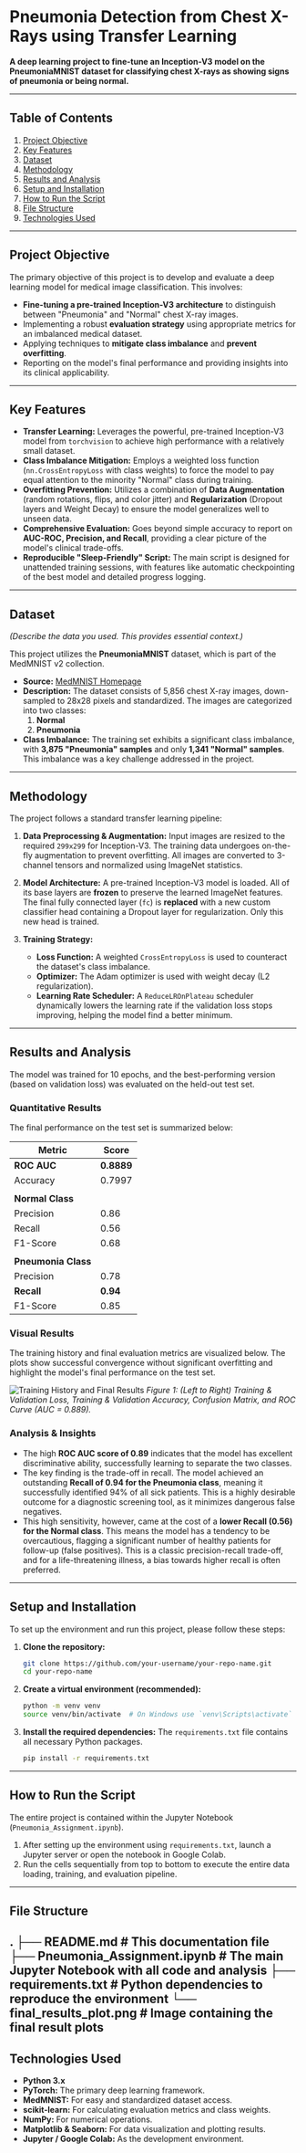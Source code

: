 # Pneumonia Detection from Chest X-Rays using Transfer Learning

**A deep learning project to fine-tune an Inception-V3 model on the PneumoniaMNIST dataset for classifying chest X-rays as showing signs of pneumonia or being normal.**

---

## Table of Contents
1.  [Project Objective](#project-objective)
2.  [Key Features](#key-features)
3.  [Dataset](#dataset)
4.  [Methodology](#methodology)
5.  [Results and Analysis](#results-and-analysis)
6.  [Setup and Installation](#setup-and-installation)
7.  [How to Run the Script](#how-to-run-the-script)
8.  [File Structure](#file-structure)
9.  [Technologies Used](#technologies-used)

---

## Project Objective

The primary objective of this project is to develop and evaluate a deep learning model for medical image classification. This involves:
-   **Fine-tuning a pre-trained Inception-V3 architecture** to distinguish between "Pneumonia" and "Normal" chest X-ray images.
-   Implementing a robust **evaluation strategy** using appropriate metrics for an imbalanced medical dataset.
-   Applying techniques to **mitigate class imbalance** and **prevent overfitting**.
-   Reporting on the model's final performance and providing insights into its clinical applicability.

---

## Key Features

-   **Transfer Learning:** Leverages the powerful, pre-trained Inception-V3 model from `torchvision` to achieve high performance with a relatively small dataset.
-   **Class Imbalance Mitigation:** Employs a weighted loss function (`nn.CrossEntropyLoss` with class weights) to force the model to pay equal attention to the minority "Normal" class during training.
-   **Overfitting Prevention:** Utilizes a combination of **Data Augmentation** (random rotations, flips, and color jitter) and **Regularization** (Dropout layers and Weight Decay) to ensure the model generalizes well to unseen data.
-   **Comprehensive Evaluation:** Goes beyond simple accuracy to report on **AUC-ROC, Precision, and Recall**, providing a clear picture of the model's clinical trade-offs.
-   **Reproducible "Sleep-Friendly" Script:** The main script is designed for unattended training sessions, with features like automatic checkpointing of the best model and detailed progress logging.

---

## Dataset
*(Describe the data you used. This provides essential context.)*

This project utilizes the **PneumoniaMNIST** dataset, which is part of the MedMNIST v2 collection.

-   **Source:** [MedMNIST Homepage](https://medmnist.com/)
-   **Description:** The dataset consists of 5,856 chest X-ray images, down-sampled to 28x28 pixels and standardized. The images are categorized into two classes:
    1.  **Normal**
    2.  **Pneumonia**
-   **Class Imbalance:** The training set exhibits a significant class imbalance, with **3,875 "Pneumonia" samples** and only **1,341 "Normal" samples**. This imbalance was a key challenge addressed in the project.

---

## Methodology

The project follows a standard transfer learning pipeline:

1.  **Data Preprocessing & Augmentation:** Input images are resized to the required `299x299` for Inception-V3. The training data undergoes on-the-fly augmentation to prevent overfitting. All images are converted to 3-channel tensors and normalized using ImageNet statistics.

2.  **Model Architecture:** A pre-trained Inception-V3 model is loaded. All of its base layers are **frozen** to preserve the learned ImageNet features. The final fully connected layer (`fc`) is **replaced** with a new custom classifier head containing a Dropout layer for regularization. Only this new head is trained.

3.  **Training Strategy:**
    -   **Loss Function:** A weighted `CrossEntropyLoss` is used to counteract the dataset's class imbalance.
    -   **Optimizer:** The Adam optimizer is used with weight decay (L2 regularization).
    -   **Learning Rate Scheduler:** A `ReduceLROnPlateau` scheduler dynamically lowers the learning rate if the validation loss stops improving, helping the model find a better minimum.

---

## Results and Analysis

The model was trained for 10 epochs, and the best-performing version (based on validation loss) was evaluated on the held-out test set.

### Quantitative Results

The final performance on the test set is summarized below:

| Metric          | Score           |
|-----------------|-----------------|
| **ROC AUC**     | **0.8889**      |
| Accuracy        | 0.7997          |
|                 |                 |
| **Normal Class**|                 |
| Precision       | 0.86            |
| Recall          | 0.56            |
| F1-Score        | 0.68            |
|                 |                 |
| **Pneumonia Class**|                |
| Precision       | 0.78            |
| **Recall**      | **0.94**        |
| F1-Score        | 0.85            |


### Visual Results

The training history and final evaluation metrics are visualized below. The plots show successful convergence without significant overfitting and highlight the model's final performance on the test set.

![Training History and Final Results](final_results_plot.png)
*Figure 1: (Left to Right) Training & Validation Loss, Training & Validation Accuracy, Confusion Matrix, and ROC Curve (AUC = 0.889).*

### Analysis & Insights

-   The high **ROC AUC score of 0.89** indicates that the model has excellent discriminative ability, successfully learning to separate the two classes.
-   The key finding is the trade-off in recall. The model achieved an outstanding **Recall of 0.94 for the Pneumonia class**, meaning it successfully identified 94% of all sick patients. This is a highly desirable outcome for a diagnostic screening tool, as it minimizes dangerous false negatives.
-   This high sensitivity, however, came at the cost of a **lower Recall (0.56) for the Normal class**. This means the model has a tendency to be overcautious, flagging a significant number of healthy patients for follow-up (false positives). This is a classic precision-recall trade-off, and for a life-threatening illness, a bias towards higher recall is often preferred.

---

## Setup and Installation

To set up the environment and run this project, please follow these steps:

1.  **Clone the repository:**
    ```bash
    git clone https://github.com/your-username/your-repo-name.git
    cd your-repo-name
    ```

2.  **Create a virtual environment (recommended):**
    ```bash
    python -m venv venv
    source venv/bin/activate  # On Windows use `venv\Scripts\activate`
    ```

3.  **Install the required dependencies:**
    The `requirements.txt` file contains all necessary Python packages.
    ```bash
    pip install -r requirements.txt
    ```

---

## How to Run the Script

The entire project is contained within the Jupyter Notebook (`Pneumonia_Assignment.ipynb`).

1.  After setting up the environment using `requirements.txt`, launch a Jupyter server or open the notebook in Google Colab.
2.  Run the cells sequentially from top to bottom to execute the entire data loading, training, and evaluation pipeline.

---
## File Structure
.
├── README.md # This documentation file
├── Pneumonia_Assignment.ipynb # The main Jupyter Notebook with all code and analysis
├── requirements.txt # Python dependencies to reproduce the environment
└── final_results_plot.png # Image containing the final result plots
---

## Technologies Used

-   **Python 3.x**
-   **PyTorch:** The primary deep learning framework.
-   **MedMNIST:** For easy and standardized dataset access.
-   **scikit-learn:** For calculating evaluation metrics and class weights.
-   **NumPy:** For numerical operations.
-   **Matplotlib & Seaborn:** For data visualization and plotting results.
-   **Jupyter / Google Colab:** As the development environment.

